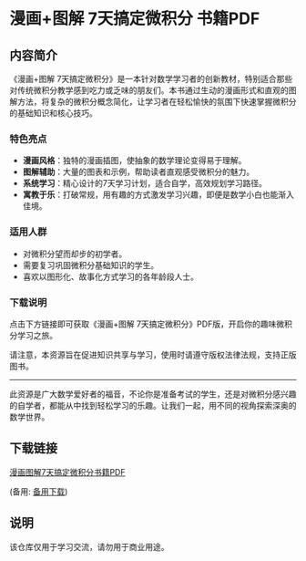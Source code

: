 # 漫画+图解 7天搞定微积分 书籍PDF

## 内容简介
《漫画+图解 7天搞定微积分》是一本针对数学学习者的创新教材，特别适合那些对传统微积分教学感到吃力或乏味的朋友们。本书通过生动的漫画形式和直观的图解方法，将复杂的微积分概念简化，让学习者在轻松愉快的氛围下快速掌握微积分的基础知识和核心技巧。

### 特色亮点
- **漫画风格**：独特的漫画插图，使抽象的数学理论变得易于理解。
- **图解辅助**：大量的图表和示例，帮助读者直观感受微积分的魅力。
- **系统学习**：精心设计的7天学习计划，适合自学，高效规划学习路径。
- **寓教于乐**：打破常规，用有趣的方式激发学习兴趣，即便是数学小白也能渐入佳境。

### 适用人群
- 对微积分望而却步的初学者。
- 需要复习巩固微积分基础知识的学生。
- 喜欢以图形化、故事化方式学习的各年龄段人士。

### 下载说明
点击下方链接即可获取《漫画+图解 7天搞定微积分》PDF版，开启你的趣味微积分学习之旅。

请注意，本资源旨在促进知识共享与学习，使用时请遵守版权法律法规，支持正版图书。

---

此资源是广大数学爱好者的福音，不论你是准备考试的学生，还是对微积分感兴趣的自学者，都能从中找到轻松学习的乐趣。让我们一起，用不同的视角探索深奥的数学世界。

## 下载链接
[漫画图解7天搞定微积分书籍PDF](https://pan.quark.cn/s/852a4108dc31) 

(备用: [备用下载](https://pan.baidu.com/s/1c-xlMMu107VXXY89EI9Gww?pwd=1234))

## 说明

该仓库仅用于学习交流，请勿用于商业用途。

